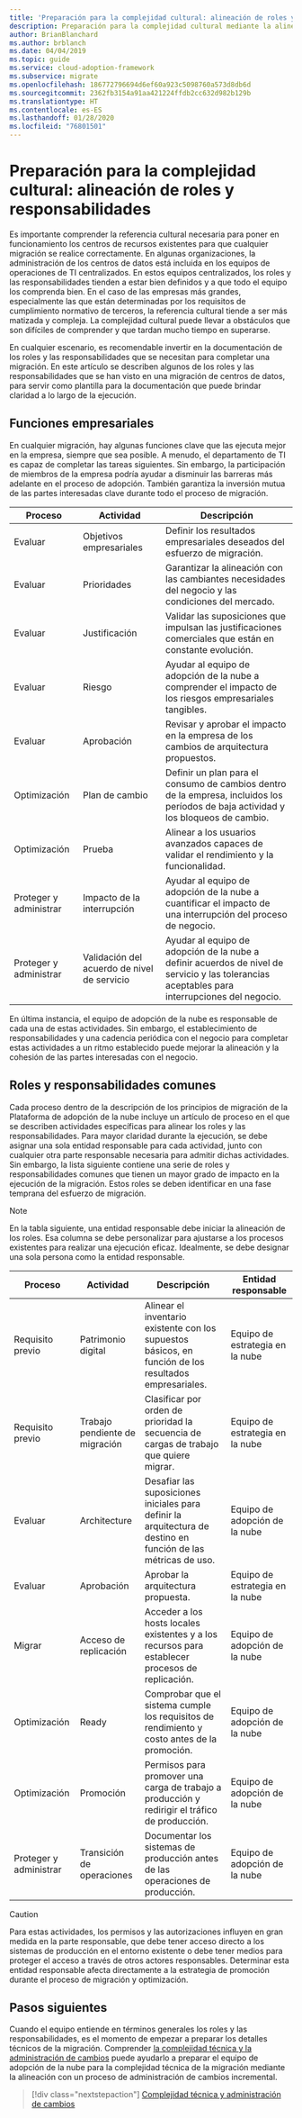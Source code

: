 ```yaml
---
title: 'Preparación para la complejidad cultural: alineación de roles y responsabilidades'
description: Preparación para la complejidad cultural mediante la alineación de roles y responsabilidades
author: BrianBlanchard
ms.author: brblanch
ms.date: 04/04/2019
ms.topic: guide
ms.service: cloud-adoption-framework
ms.subservice: migrate
ms.openlocfilehash: 186772796694d6ef60a923c5098760a573d8db6d
ms.sourcegitcommit: 2362fb3154a91aa421224ffdb2cc632d982b129b
ms.translationtype: HT
ms.contentlocale: es-ES
ms.lasthandoff: 01/28/2020
ms.locfileid: "76801501"
---
```

# <a name="prepare-for-cultural-complexity-aligning-roles-and-responsibilities"></a>Preparación para la complejidad cultural: alineación de roles y responsabilidades

Es importante comprender la referencia cultural necesaria para poner en funcionamiento los centros de recursos existentes para que cualquier migración se realice correctamente. En algunas organizaciones, la administración de los centros de datos está incluida en los equipos de operaciones de TI centralizados. En estos equipos centralizados, los roles y las responsabilidades tienden a estar bien definidos y a que todo el equipo los comprenda bien. En el caso de las empresas más grandes, especialmente las que están determinadas por los requisitos de cumplimiento normativo de terceros, la referencia cultural tiende a ser más matizada y compleja. La complejidad cultural puede llevar a obstáculos que son difíciles de comprender y que tardan mucho tiempo en superarse.

En cualquier escenario, es recomendable invertir en la documentación de los roles y las responsabilidades que se necesitan para completar una migración. En este artículo se describen algunos de los roles y las responsabilidades que se han visto en una migración de centros de datos, para servir como plantilla para la documentación que puede brindar claridad a lo largo de la ejecución.

## <a name="business-functions"></a>Funciones empresariales

En cualquier migración, hay algunas funciones clave que las ejecuta mejor en la empresa, siempre que sea posible. A menudo, el departamento de TI es capaz de completar las tareas siguientes. Sin embargo, la participación de miembros de la empresa podría ayudar a disminuir las barreras más adelante en el proceso de adopción. También garantiza la inversión mutua de las partes interesadas clave durante todo el proceso de migración.

| Proceso | Actividad | Descripción |
|---------|---------|---------|
| Evaluar | Objetivos empresariales | Definir los resultados empresariales deseados del esfuerzo de migración. |
| Evaluar | Prioridades | Garantizar la alineación con las cambiantes necesidades del negocio y las condiciones del mercado. |
| Evaluar | Justificación | Validar las suposiciones que impulsan las justificaciones comerciales que están en constante evolución. |
| Evaluar | Riesgo | Ayudar al equipo de adopción de la nube a comprender el impacto de los riesgos empresariales tangibles. |
| Evaluar | Aprobación | Revisar y aprobar el impacto en la empresa de los cambios de arquitectura propuestos. |
| Optimización | Plan de cambio | Definir un plan para el consumo de cambios dentro de la empresa, incluidos los períodos de baja actividad y los bloqueos de cambio. |
| Optimización | Prueba | Alinear a los usuarios avanzados capaces de validar el rendimiento y la funcionalidad. |
| Proteger y administrar | Impacto de la interrupción | Ayudar al equipo de adopción de la nube a cuantificar el impacto de una interrupción del proceso de negocio. |
| Proteger y administrar | Validación del acuerdo de nivel de servicio | Ayudar al equipo de adopción de la nube a definir acuerdos de nivel de servicio y las tolerancias aceptables para interrupciones del negocio. |

En última instancia, el equipo de adopción de la nube es responsable de cada una de estas actividades. Sin embargo, el establecimiento de responsabilidades y una cadencia periódica con el negocio para completar estas actividades a un ritmo establecido puede mejorar la alineación y la cohesión de las partes interesadas con el negocio.

## <a name="common-roles-and-responsibilities"></a>Roles y responsabilidades comunes

Cada proceso dentro de la descripción de los principios de migración de la Plataforma de adopción de la nube incluye un artículo de proceso en el que se describen actividades específicas para alinear los roles y las responsabilidades. Para mayor claridad durante la ejecución, se debe asignar una sola entidad responsable para cada actividad, junto con cualquier otra parte responsable necesaria para admitir dichas actividades. Sin embargo, la lista siguiente contiene una serie de roles y responsabilidades comunes que tienen un mayor grado de impacto en la ejecución de la migración. Estos roles se deben identificar en una fase temprana del esfuerzo de migración.

> [!NOTE]
> En la tabla siguiente, una entidad responsable debe iniciar la alineación de los roles. Esa columna se debe personalizar para ajustarse a los procesos existentes para realizar una ejecución eficaz. Idealmente, se debe designar una sola persona como la entidad responsable.

| Proceso | Actividad | Descripción | Entidad responsable |
|---------|---------|---------|---------|
| Requisito previo | Patrimonio digital | Alinear el inventario existente con los supuestos básicos, en función de los resultados empresariales. | Equipo de estrategia en la nube |
| Requisito previo | Trabajo pendiente de migración | Clasificar por orden de prioridad la secuencia de cargas de trabajo que quiere migrar. | Equipo de estrategia en la nube |
| Evaluar | Architecture | Desafiar las suposiciones iniciales para definir la arquitectura de destino en función de las métricas de uso. | Equipo de adopción de la nube |
| Evaluar | Aprobación | Aprobar la arquitectura propuesta. | Equipo de estrategia en la nube |
| Migrar | Acceso de replicación | Acceder a los hosts locales existentes y a los recursos para establecer procesos de replicación. | Equipo de adopción de la nube |
| Optimización | Ready | Comprobar que el sistema cumple los requisitos de rendimiento y costo antes de la promoción. | Equipo de adopción de la nube |
| Optimización | Promoción | Permisos para promover una carga de trabajo a producción y redirigir el tráfico de producción. | Equipo de adopción de la nube |
| Proteger y administrar | Transición de operaciones | Documentar los sistemas de producción antes de las operaciones de producción. | Equipo de adopción de la nube |

> [!CAUTION]
> Para estas actividades, los permisos y las autorizaciones influyen en gran medida en la parte responsable, que debe tener acceso directo a los sistemas de producción en el entorno existente o debe tener medios para proteger el acceso a través de otros actores responsables. Determinar esta entidad responsable afecta directamente a la estrategia de promoción durante el proceso de migración y optimización.

## <a name="next-steps"></a>Pasos siguientes

Cuando el equipo entiende en términos generales los roles y las responsabilidades, es el momento de empezar a preparar los detalles técnicos de la migración. Comprender [la complejidad técnica y la administración de cambios](./technical-complexity.md) puede ayudarlo a preparar el equipo de adopción de la nube para la complejidad técnica de la migración mediante la alineación con un proceso de administración de cambios incremental.

> [!div class="nextstepaction"]
> [Complejidad técnica y administración de cambios](./technical-complexity.md)
